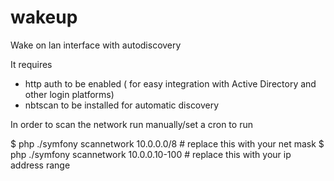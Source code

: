 wakeup
======

Wake on lan interface with autodiscovery

It requires
   * http auth to be enabled ( for easy integration with Active Directory and other login platforms)
   * nbtscan to be installed for automatic discovery


In order to scan the network run manually/set a cron to run

$ php ./symfony scannetwork 10.0.0.0/8 # replace this with your net mask
$ php ./symfony scannetwork 10.0.0.10-100 # replace this with your ip address range